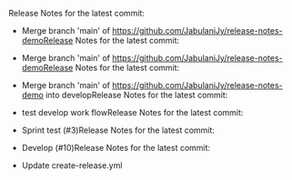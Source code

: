 Release Notes for the latest commit:

- Merge branch 'main' of https://github.com/JabulaniJy/release-notes-demoRelease Notes for the latest commit:

- Merge branch 'main' of https://github.com/JabulaniJy/release-notes-demoRelease Notes for the latest commit:

- Merge branch 'main' of https://github.com/JabulaniJy/release-notes-demo into developRelease Notes for the latest commit:

- test develop work flowRelease Notes for the latest commit:

- Sprint test (#3)Release Notes for the latest commit:

- Develop (#10)Release Notes for the latest commit:

- Update create-release.yml